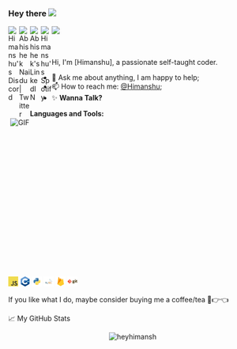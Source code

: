 ### Hey there <img src="https://media.giphy.com/media/hvRJCLFzcasrR4ia7z/giphy.gif" width="25px">
<a href="https://discord.com/channels/@me">
  <img align="left" alt="Himanshu's Discord" width="22px" src="https://raw.githubusercontent.com/peterthehan/peterthehan/master/assets/discord.svg" />
</a>
<a href="--------------------">
  <img align="left" alt="Abhishek Naidu | Twitter" width="22px" src="https://raw.githubusercontent.com/peterthehan/peterthehan/master/assets/twitter.svg" />
</a>
<a href="www.linkedin.com/in/himanshu-rathore-537885202">
  <img align="left" alt="Abhishek's LinkedIN" width="22px" src="https://raw.githubusercontent.com/peterthehan/peterthehan/master/assets/linkedin.svg" />
</a>
<a href="https://open.spotify.com/user/31zeqffddar3axjbc4koafautcgq?si=y-OSp3gSRcSjPhdb7T5Fgw">
  <img align="left" alt="Himanshu's Spotify" width="22px" src="https://raw.githubusercontent.com/peterthehan/peterthehan/master/assets/spotify.svg" />
</a>

![](https://visitor-badge.glitch.me/badge?page_id=abhisheknaiidu.abhisheknaiidu)

<br />

Hi, I'm [Himanshu], a passionate self-taught coder.




  <img align="right" alt="GIF" src="https://github.com/abhisheknaiidu/abhisheknaiidu/blob/master/code.gif?raw=true" width="500" height="320" />
 
 
 
- 💬 Ask me about anything, I am happy to help;
- 📫 How to reach me: [@Himanshu](https://mail.google.com/mail/u/1/#inbox);
- ✨ **Wanna Talk?**

**Languages and Tools:**  

<code><img height="20" src="https://raw.githubusercontent.com/github/explore/80688e429a7d4ef2fca1e82350fe8e3517d3494d/topics/javascript/javascript.png"></code>
<code><img height="20" src="https://raw.githubusercontent.com/github/explore/80688e429a7d4ef2fca1e82350fe8e3517d3494d/topics/cpp/cpp.png"></code>
<code><img height="20" src="https://raw.githubusercontent.com/github/explore/80688e429a7d4ef2fca1e82350fe8e3517d3494d/topics/python/python.png"></code>
<code><img height="20" src="https://raw.githubusercontent.com/github/explore/80688e429a7d4ef2fca1e82350fe8e3517d3494d/topics/mysql/mysql.png"></code>
<code><img height="20" src="https://raw.githubusercontent.com/github/explore/80688e429a7d4ef2fca1e82350fe8e3517d3494d/topics/firebase/firebase.png"></code>
<code><img height="20" src="https://raw.githubusercontent.com/github/explore/80688e429a7d4ef2fca1e82350fe8e3517d3494d/topics/git/git.png"></code>


If you like what I do, maybe consider buying me a coffee/tea 🥺👉👈












📈 My GitHub Stats

<p align="center"> <img src="https://github-readme-stats.vercel.app/api?username=heyhimansh&show_icons=true&theme=gotham" alt="heyhimansh" />





